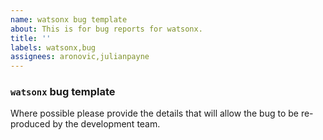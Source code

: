 ```yaml
---
name: watsonx bug template
about: This is for bug reports for watsonx.
title: ''
labels: watsonx,bug
assignees: aronovic,julianpayne
---
```


### `watsonx` bug template

Where possible please provide the details that will allow the bug to be re-produced by the development team.
